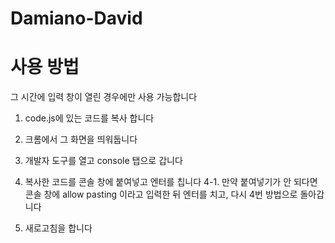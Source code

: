 # Damiano-David
# 사용 방법

그 시간에 입력 창이 열린 경우에만 사용 가능합니다 

1. code.js에 있는 코드를 복사 합니다
   
2. 크롬에서 그 화면을 띄워둡니다

3. 개발자 도구를 열고 console 탭으로 갑니다

4. 복사한 코드를 콘솔 창에 붙여넣고 엔터를 칩니다
4-1. 만약 붙여넣기가 안 되다면 콘솔 창에 allow pasting 이라고 입력한 뒤 엔터를 치고, 다시 4번 방법으로 돌아갑니다

5. 새로고침을 합니다
